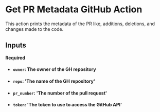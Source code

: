 # Get PR Metadata GitHub Action

This action prints the metadata of the PR like, additions, deletions, and changes made to the code. 

## Inputs

**Required**

- #### `owner`: The owner of the GH repository
- #### `repo`:  'The name of the GH repository'
- #### `pr_number`: 'The number of the pull request'
- #### `token`: 'The token to use to access the GitHub API'


